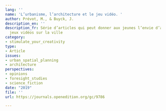 ```yaml
---
lang: ''
name: 'L’urbanisme, l’architecture et le jeu vidéo. '
author: Prévot, M., & Buyck, J.
description_en: ''
description_fr: Série d’articles qui peut donner aux jeunes l’envie d’aller voir des
  jeux vidéos sur la ville
category:
- stimulate_your_creativity
type:
- Article
issues:
- urban_spatial_planning
- architecture
perspectives:
- opinions
- foresight_studies
- science_fiction
date: "2019"
file: ''
url: https://journals.openedition.org/gc/9786

---
```

